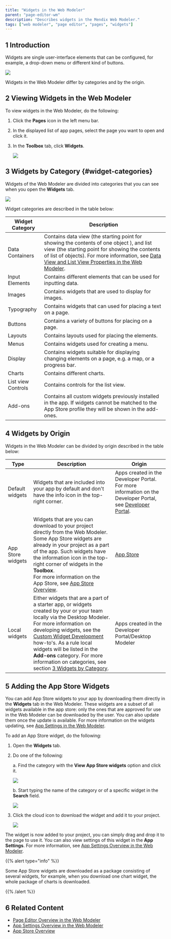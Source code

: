 ```yaml
---
title: "Widgets in the Web Modeler"
parent: "page-editor-wm"
description: "Describes widgets in the Mendix Web Modeler."
tags: ["web modeler", "page editor", "pages", "widgets"]
---
```


## 1 Introduction 

Widgets are single user-interface elements that can be configured, for example, a drop-down menu or different kind of buttons. 

![](attachments/page-editor-widgets-wm/wm-widgets-examples.png)

Widgets in the Web Modeler differ by categories and by the origin. 

## 2 Viewing Widgets in the Web Modeler

To view widgets in the Web Modeler, do the following:

1. Click the **Pages** icon in the left menu bar.

2. In the displayed list of app pages, select the page you want to open and click it.

3. In the **Toolbox** tab, click **Widgets**.

   ![](attachments/page-editor-widgets-wm/wm-toolbox-widgets.png)

## 3 Widgets by Category {#widget-categories}

Widgets of the Web Modeler are divided into categories that you can see when you open the **Widgets** tab.

![](attachments/page-editor-widgets-wm/wm-widgets-categories.png)

Widget categories are described in the table below:

| Widget Category    | Description                                                  |
| ------------------ | ------------------------------------------------------------ |
| Data Containers    | Contains data view (the starting point for showing the contents of one object ), and list view (the starting point for showing the contents of list of objects). For more information, see [Data View and List View Properties in the Web Modeler](page-editor-data-view-list-view-wm). |
| Input Elements     | Contains different elements that can be used for inputting data. |
| Images             | Contains widgets that are used to display for images.        |
| Typography         | Contains widgets that can used for placing a text on a page. |
| Buttons            | Contains a variety of buttons for placing on a page.         |
| Layouts            | Contains layouts used for placing the elements.              |
| Menus              | Contains widgets used for creating a menu.                   |
| Display            | Contains widgets suitable for displaying changing elements on a page, e.g. a map, or a progress bar. |
| Charts             | Contains different charts.                                   |
| List view Controls | Contains controls for the list view.                         |
| Add-ons            | Contains all custom widgets previously installed in the app. If widgets cannot be matched to the App Store profile they will be shown in the add-ones. |

## 4 Widgets by Origin

Widgets in the Web Modeler can be divided by origin described in the table below:

| Type              | Description                                                  | Origin                                                       |
| ----------------- | ------------------------------------------------------------ | ------------------------------------------------------------ |
| Default widgets   | Widgets that are included into your app by default and don't have the info icon in the top-right corner. | Apps created in the Developer Portal. For more information on the Developer Portal, see [Developer Portal](https://docs.mendix.com/developerportal/). |
| App Store widgets | Widgets that are you can download to your project directly from the Web Modeler. Some App Store widgets are already in your project as a part of the app. Such widgets have the information icon in the top-right corner of widgets in the **Toolbox**. <br />For more information on the App Store, see [App Store Overview](../../community/app-store/app-store-overview). | [App Store](https://docs.mendix.com/community/app-store/)    |
| Local widgets     | Either widgets that are a part of a starter app, or widgets created by your or your team locally via the Desktop Modeler. For more information on developing widgets, see the [Custom Widget Development](../../howto/custom-widget-development/) how-to's. As a rule local widgets will be listed in the **Add-ons** category. For more information on categories, see section [3 Widgets by Category](#widget-categories). | Apps created in the  Developer Portal/Desktop Modeler        |

## 5 Adding the App Store Widgets

You can add App Store widgets to your app by downloading them directly in the **Widgets** tab in the Web Modeler. These widgets are a subset of all widgets available in the app store: only the ones that are approved for use in the Web Modeler can be downloaded by the user. You can also update them once the update is available. For more information on the widgets updating, see [App Settings in the Web Modeler](app-settings-wm). 

To add an App Store widget, do the following:

1. Open the **Widgets** tab.

2. Do one of the following: 

   a. Find the category with the **View App Store widgets** option and click it.  <br />

   ![](attachments/page-editor-widgets-wm/wm-view-app-store-widgets.png) <br />

   b.  Start typing the name of the category or of a specific widget in the **Search** field. <br />

   ![](attachments/page-editor-widgets-wm/wm-slider.png) <br />

3.  Click the cloud icon to download the widget and add it to your project.

    ![](attachments/page-editor-widgets-wm/wm-app-store-download.png)

The widget is now added to your project, you can simply drag and drop it to the page to use it. You can also view settings of this widget in the **App Settings**.  For more information, see [App Settings Overview in the Web Modeler](app-settings-wm). 

{{% alert type="info" %}}

Some App Store widgets are downloaded as a package consisting of several widgets, for example, when you download one chart widget, the whole package of charts is downloaded. 

{{% /alert %}}

## 6 Related Content

* [Page Editor Overview in the Web Modeler](page-editor-wm) 
* [App Settings Overview in the Web Modeler](app-settings-wm)
* [App Store Overview](../../community/app-store/app-store-overview)
